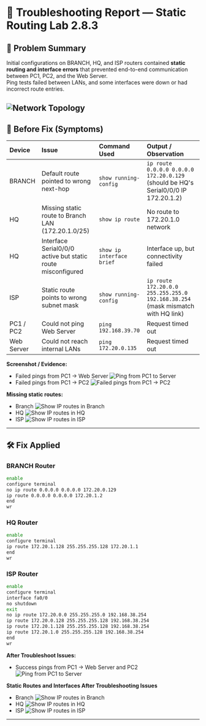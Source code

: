 # 🧩 Troubleshooting Report — Static Routing Lab 2.8.3

## 🧠 Problem Summary
Initial configurations on BRANCH, HQ, and ISP routers contained **static routing and interface errors** that prevented end-to-end communication between PC1, PC2, and the Web Server.  
Ping tests failed between LANs, and some interfaces were down or had incorrect route entries.

![Network Topology](evidence/Before/network.png)
---

## 🧪 Before Fix (Symptoms)

| Device | Issue | Command Used | Output / Observation |
|:--------|:-------|:--------------|:----------------------|
| BRANCH | Default route pointed to wrong next-hop | `show running-config` | `ip route 0.0.0.0 0.0.0.0 172.20.0.129` (should be HQ's Serial0/0/0 IP 172.20.1.2) |
| HQ | Missing static route to Branch LAN (172.20.1.0/25) | `show ip route` | No route to 172.20.1.0 network |
| HQ | Interface Serial0/0/0 active but static route misconfigured | `show ip interface brief` | Interface up, but connectivity failed |
| ISP | Static route points to wrong subnet mask | `show running-config` | `ip route 172.20.0.0 255.255.255.0 192.168.38.254` (mask mismatch with HQ link) |
| PC1 / PC2 | Could not ping Web Server | `ping 192.168.39.70` | Request timed out |
| Web Server | Could not reach internal LANs | `ping 172.20.0.135` | Request timed out |

**Screenshot / Evidence:**  
- Failed pings from PC1 → Web Server
![Ping from PC1 to Server](evidence/Before/server.png)  
- Failed pings from PC1 → PC2
![Failed pings from PC1 → PC2](evidence/Before/PC2.png)


**Missing static routes:**

- Branch
![Show IP routes in Branch](evidence/Before/branch.png)
- HQ
![Show IP routes in HQ](evidence/Before/HQ.png)
- ISP
![Show IP routes in ISP](evidence/Before/ISP.png)
---

## 🛠️ Fix Applied

### BRANCH Router
```bash
enable
configure terminal
no ip route 0.0.0.0 0.0.0.0 172.20.0.129
ip route 0.0.0.0 0.0.0.0 172.20.1.2
end
wr
```
### HQ Router
```bash
enable
configure terminal
ip route 172.20.1.128 255.255.255.128 172.20.1.1
end
wr
```
### ISP Router
```bash
enable
configure terminal
interface fa0/0
no shutdown
exit
no ip route 172.20.0.0 255.255.255.0 192.168.38.254
ip route 172.20.0.128 255.255.255.128 192.168.38.254
ip route 172.20.1.128 255.255.255.128 192.168.38.254
ip route 172.20.1.0 255.255.255.128 192.168.38.254
end
wr
```
**After Troubleshoot Issues:** 
 
- Success pings from PC1 → Web Server and PC2
![Ping from PC1 to Server](evidence/After/ping.png)  



**Static Routes and Interfaces After Troubleshooting Issues**

- Branch
![Show IP routes in Branch](evidence/After/branch.png)
- HQ
![Show IP routes in HQ](evidence/After/HQ.png)
- ISP
![Show IP routes in ISP](evidence/After/ISP.png)
---
